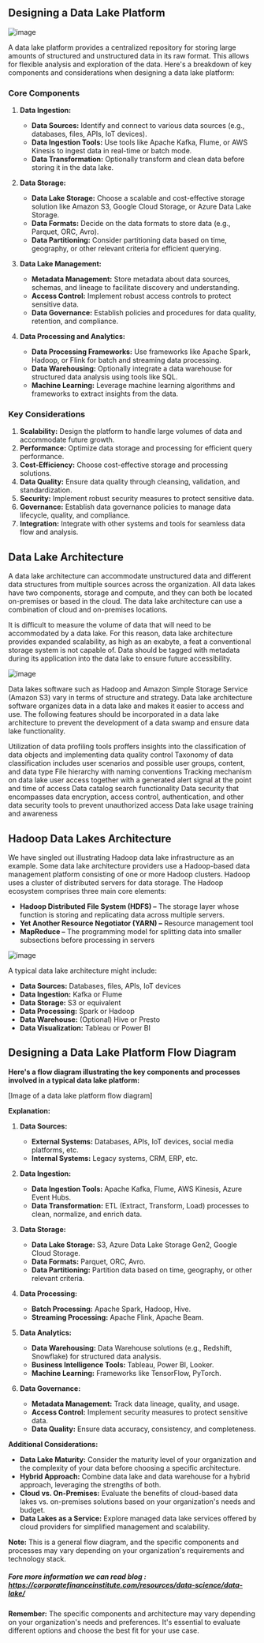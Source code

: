 ## Designing a Data Lake Platform

![image](https://github.com/user-attachments/assets/ccfab845-4bf2-49e1-b688-97655d14619e)

A data lake platform provides a centralized repository for storing large amounts of structured and unstructured data in its raw format. This allows for flexible analysis and exploration of the data. Here's a breakdown of key components and considerations when designing a data lake platform:

### Core Components

1. **Data Ingestion:**
   * **Data Sources:** Identify and connect to various data sources (e.g., databases, files, APIs, IoT devices).
   * **Data Ingestion Tools:** Use tools like Apache Kafka, Flume, or AWS Kinesis to ingest data in real-time or batch mode.
   * **Data Transformation:** Optionally transform and clean data before storing it in the data lake.

2. **Data Storage:**
   * **Data Lake Storage:** Choose a scalable and cost-effective storage solution like Amazon S3, Google Cloud Storage, or Azure Data Lake Storage.
   * **Data Formats:** Decide on the data formats to store data (e.g., Parquet, ORC, Avro).
   * **Data Partitioning:** Consider partitioning data based on time, geography, or other relevant criteria for efficient querying.

3. **Data Lake Management:**
   * **Metadata Management:** Store metadata about data sources, schemas, and lineage to facilitate discovery and understanding.
   * **Access Control:** Implement robust access controls to protect sensitive data.
   * **Data Governance:** Establish policies and procedures for data quality, retention, and compliance.

4. **Data Processing and Analytics:**
   * **Data Processing Frameworks:** Use frameworks like Apache Spark, Hadoop, or Flink for batch and streaming data processing.
   * **Data Warehousing:** Optionally integrate a data warehouse for structured data analysis using tools like SQL.
   * **Machine Learning:** Leverage machine learning algorithms and frameworks to extract insights from the data.

### Key Considerations

1. **Scalability:** Design the platform to handle large volumes of data and accommodate future growth.
2. **Performance:** Optimize data storage and processing for efficient query performance.
3. **Cost-Efficiency:** Choose cost-effective storage and processing solutions.
4. **Data Quality:** Ensure data quality through cleansing, validation, and standardization.
5. **Security:** Implement robust security measures to protect sensitive data.
6. **Governance:** Establish data governance policies to manage data lifecycle, quality, and compliance.
7. **Integration:** Integrate with other systems and tools for seamless data flow and analysis.


## Data Lake Architecture

A data lake architecture can accommodate unstructured data and different data structures from multiple sources across the organization. All data lakes have two components, storage and compute, and they can both be located on-premises or based in the cloud. The data lake architecture can use a combination of cloud and on-premises locations.

It is difficult to measure the volume of data that will need to be accommodated by a data lake. For this reason, data lake architecture provides expanded scalability, as high as an exabyte, a feat a conventional storage system is not capable of. Data should be tagged with metadata during its application into the data lake to ensure future accessibility.

![image](https://github.com/user-attachments/assets/4a4a2189-0053-4d9c-abcf-ff2096fbde6e)

Data lakes software such as Hadoop and Amazon Simple Storage Service (Amazon S3) vary in terms of structure and strategy. Data lake architecture software organizes data in a data lake and makes it easier to access and use. The following features should be incorporated in a data lake architecture to prevent the development of a data swamp and ensure data lake functionality.

Utilization of data profiling tools proffers insights into the classification of data objects and implementing data quality control
Taxonomy of data classification includes user scenarios and possible user groups, content, and data type
File hierarchy with naming conventions
Tracking mechanism on data lake user access together with a generated alert signal at the point and time of access
Data catalog search functionality
Data security that encompasses data encryption, access control, authentication, and other data security tools to prevent unauthorized access
Data lake usage training and awareness

## Hadoop Data Lakes Architecture

We have singled out illustrating Hadoop data lake infrastructure as an example. Some data lake architecture providers use a Hadoop-based data management platform consisting of one or more Hadoop clusters. Hadoop uses a cluster of distributed servers for data storage. The Hadoop ecosystem comprises three main core elements:

* **Hadoop Distributed File System (HDFS) –** The storage layer whose function is storing and replicating data across multiple servers.
* **Yet Another Resource Negotiator (YARN) –** Resource management tool
* **MapReduce –** The programming model for splitting data into smaller subsections before processing in servers


![image](https://github.com/user-attachments/assets/4f0dab25-aa83-4e28-85bd-28ae64020548)


A typical data lake architecture might include:

* **Data Sources:** Databases, files, APIs, IoT devices
* **Data Ingestion:** Kafka or Flume
* **Data Storage:** S3 or equivalent
* **Data Processing:** Spark or Hadoop
* **Data Warehouse:** (Optional) Hive or Presto
* **Data Visualization:** Tableau or Power BI


## Designing a Data Lake Platform Flow Diagram

**Here's a flow diagram illustrating the key components and processes involved in a typical data lake platform:**

[Image of a data lake platform flow diagram]

**Explanation:**

1. **Data Sources:**
   * **External Systems:** Databases, APIs, IoT devices, social media platforms, etc.
   * **Internal Systems:** Legacy systems, CRM, ERP, etc.

2. **Data Ingestion:**
   * **Data Ingestion Tools:** Apache Kafka, Flume, AWS Kinesis, Azure Event Hubs.
   * **Data Transformation:** ETL (Extract, Transform, Load) processes to clean, normalize, and enrich data.

3. **Data Storage:**
   * **Data Lake Storage:** S3, Azure Data Lake Storage Gen2, Google Cloud Storage.
   * **Data Formats:** Parquet, ORC, Avro.
   * **Data Partitioning:** Partition data based on time, geography, or other relevant criteria.

4. **Data Processing:**
   * **Batch Processing:** Apache Spark, Hadoop, Hive.
   * **Streaming Processing:** Apache Flink, Apache Beam.

5. **Data Analytics:**
   * **Data Warehousing:** Data Warehouse solutions (e.g., Redshift, Snowflake) for structured data analysis.
   * **Business Intelligence Tools:** Tableau, Power BI, Looker.
   * **Machine Learning:** Frameworks like TensorFlow, PyTorch.

6. **Data Governance:**
   * **Metadata Management:** Track data lineage, quality, and usage.
   * **Access Control:** Implement security measures to protect sensitive data.
   * **Data Quality:** Ensure data accuracy, consistency, and completeness.

**Additional Considerations:**

* **Data Lake Maturity:** Consider the maturity level of your organization and the complexity of your data before choosing a specific architecture.
* **Hybrid Approach:** Combine data lake and data warehouse for a hybrid approach, leveraging the strengths of both.
* **Cloud vs. On-Premises:** Evaluate the benefits of cloud-based data lakes vs. on-premises solutions based on your organization's needs and budget.
* **Data Lakes as a Service:** Explore managed data lake services offered by cloud providers for simplified management and scalability.

**Note:** This is a general flow diagram, and the specific components and processes may vary depending on your organization's requirements and technology stack.

##### Fore more information we can read blog : https://corporatefinanceinstitute.com/resources/data-science/data-lake/



**Remember:** The specific components and architecture may vary depending on your organization's needs and preferences. It's essential to evaluate different options and choose the best fit for your use case.
